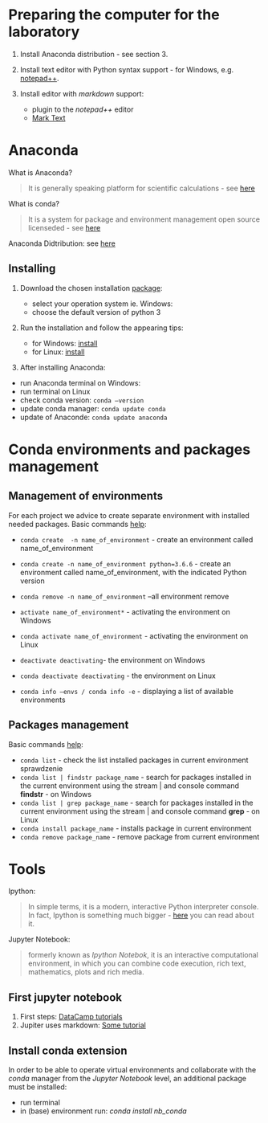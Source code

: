 # Preparing the computer for the laboratory

1. Install Anaconda distribution - see section 3.
2. Install text editor with Python syntax support - for Windows, e.g. [notepad++](https://notepad-plus-plus.org/).
3. Install editor with *markdown* support:

    - plugin to the *notepad++* editor 
    - [Mark Text](https://github.com/marktext/marktext)


# Anaconda 

What is Anaconda?  
   > It is generally speaking platform for scientific calculations - see [here](https://www.anaconda.com/what-is-anaconda/)
    
What is conda?  
   >It is a system for package and environment management open source licenseded - see [here](https://conda.io/docs/)
  
Anaconda Didtribution:  see [here](https://www.anaconda.com/distribution/)


## Installing

1. Download the chosen installation [package](https://www.anaconda.com/download/#download):

    - select your operation system ie. Windows:
    - choose the default version of python 3

2. Run the installation and follow the appearing tips:

    - for Windows: [install](http://docs.anaconda.com/anaconda/install/windows/)
    - for Linux: [install](https://docs.anaconda.com/anaconda/install/linux/)

3. After installing Anaconda:

  - run Anaconda terminal on Windows:
  - run terminal on Linux
  - check conda version:  `conda –version `
  - update conda manager:  `conda update conda  `
  - update of Anaconde:  `conda update anaconda`



# Conda environments and packages management

## Management of environments

For each project we advice to create separate environment with installed needed packages. Basic commands [help]( https://conda.io/docs/user-guide/tasks/manage-environments.html):

   - `conda create  -n name_of_environment` - create an environment called name_of_environment
   - `conda create -n name_of_environment python=3.6.6` - create an environment called name_of_environment, with the indicated Python version
  
   - `conda remove -n name_of_environment` –all environment remove
   - `activate name_of_environment*` - activating the environment on Windows
   - `conda activate name_of_environment` - activating the environment on Linux
   - `deactivate deactivating`- the environment on Windows
   - `conda deactivate deactivating` - the environment on Linux
   - `conda info –envs / conda info -e` - displaying a list of available environments
       

## Packages management

Basic commands [help]( https://conda.io/docs/user-guide/tasks/manage-pkgs.html):

   - `conda list` - check the list installed packages in current environment sprawdzenie  
   - `conda list | findstr package_name` - search for packages installed in the current environment using the stream | and console command **findstr** - on Windows  
   - `conda list | grep package_name` - search for packages installed in the current environment using the stream | and console command **grep** - on Linux  
   - `conda install package_name` - installs package in current environment  
   - `conda remove package_name` - remove package from current environment  



# Tools

Ipython:
  >In simple terms, it is a modern, interactive Python interpreter console. In fact, Ipython is something much bigger - [here](https://ipython.org/ipython-doc/stable/overview.html) you can read about it.  

Jupyter Notebook:
   >formerly known as *Ipython Notebok*, it is an interactive computational environment, in which you can combine code execution, rich text, mathematics, plots and rich media. 


## First jupyter notebook

1. First steps: [DataCamp tutorials](https://www.datacamp.com/community/tutorials/tutorial-jupyter-notebook)
2. Jupiter uses markdown: [Some tutorial](https://commonmark.org/help/)


## Install conda extension

In order to be able to operate virtual environments and collaborate with the *conda* manager from the *Jupyter Notebook* level, an additional package must be installed:

   - run terminal
   - in (base) environment run: *conda install nb_conda*



